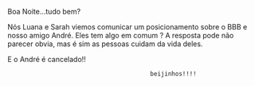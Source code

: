 Boa Noite...tudo bem? 

Nós Luana e Sarah viemos comunicar um posicionamento sobre o BBB e nosso amigo André.
Eles tem algo em comum ?
A resposta pode não parecer obvia, mas é sim as pessoas cuidam da vida deles.

E o André é cancelado!!




                                            beijinhos!!!!

